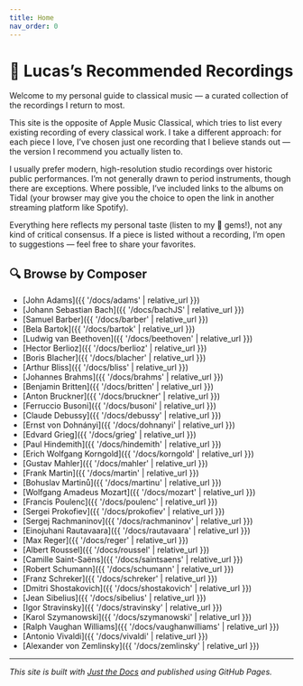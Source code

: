 ```yaml
---
title: Home
nav_order: 0
---
```


# 🎵 Lucas’s Recommended Recordings

Welcome to my personal guide to classical music — a curated collection of the recordings I return to most.

This site is the opposite of Apple Music Classical, which tries to list every existing recording of every classical work. I take a different approach: for each piece I love, I’ve chosen just one recording that I believe stands out — the version I recommend you actually listen to.

I usually prefer modern, high-resolution studio recordings over historic public performances. I’m not generally drawn to period instruments, though there are exceptions. Where possible, I’ve included links to the albums on Tidal (your browser may give you the choice to open the link in another streaming platform like Spotify).

Everything here reflects my personal taste (listen to my 💎 gems!), not any kind of critical consensus. If a piece is listed without a recording, I’m open to suggestions — feel free to share your favorites.

## 🔍 Browse by Composer

- [John Adams]({{ '/docs/adams' | relative_url }})
- [Johann Sebastian Bach]({{ '/docs/bachJS' | relative_url }})
- [Samuel Barber]({{ '/docs/barber' | relative_url }})
- [Bela Bartok]({{ '/docs/bartok' | relative_url }})
- [Ludwig van Beethoven]({{ '/docs/beethoven' | relative_url }})
- [Hector Berlioz]({{ '/docs/berlioz' | relative_url }})
- [Boris Blacher]({{ '/docs/blacher' | relative_url }})
- [Arthur Bliss]({{ '/docs/bliss' | relative_url }})
- [Johannes Brahms]({{ '/docs/brahms' | relative_url }})
- [Benjamin Britten]({{ '/docs/britten' | relative_url }})
- [Anton Bruckner]({{ '/docs/bruckner' | relative_url }})
- [Ferruccio Busoni]({{ '/docs/busoni' | relative_url }})
- [Claude Debussy]({{ '/docs/debussy' | relative_url }})
- [Ernst von Dohnányi]({{ '/docs/dohnanyi' | relative_url }})
- [Edvard Grieg]({{ '/docs/grieg' | relative_url }})
- [Paul Hindemith]({{ '/docs/hindemith' | relative_url }})
- [Erich Wolfgang Korngold]({{ '/docs/korngold' | relative_url }})
- [Gustav Mahler]({{ '/docs/mahler' | relative_url }})
- [Frank Martin]({{ '/docs/martin' | relative_url }})
- [Bohuslav Martinů]({{ '/docs/martinu' | relative_url }})
- [Wolfgang Amadeus Mozart]({{ '/docs/mozart' | relative_url }})
- [Francis Poulenc]({{ '/docs/poulenc' | relative_url }})
- [Sergei Prokofiev]({{ '/docs/prokofiev' | relative_url }})
- [Sergej Rachmaninov]({{ '/docs/rachmaninov' | relative_url }})
- [Einojuhani Rautavaara]({{ '/docs/rautavaara' | relative_url }})
- [Max Reger]({{ '/docs/reger' | relative_url }})
- [Albert Roussel]({{ '/docs/roussel' | relative_url }})
- [Camille Saint-Saëns]({{ '/docs/saintsaens' | relative_url }})
- [Robert Schumann]({{ '/docs/schumann' | relative_url }})
- [Franz Schreker]({{ '/docs/schreker' | relative_url }})
- [Dmitri Shostakovich]({{ '/docs/shostakovich' | relative_url }})
- [Jean Sibelius]({{ '/docs/sibelius' | relative_url }})
- [Igor Stravinsky]({{ '/docs/stravinsky' | relative_url }})
- [Karol Szymanowski]({{ '/docs/szymanowski' | relative_url }})
- [Ralph Vaughan Williams]({{ '/docs/vaughanwilliams' | relative_url }})
- [Antonio Vivaldi]({{ '/docs/vivaldi' | relative_url }})
- [Alexander von Zemlinsky]({{ '/docs/zemlinsky' | relative_url }})

---

_This site is built with [Just the Docs](https://just-the-docs.github.io/just-the-docs/) and published using GitHub Pages._

<!-- ♭ -->
<!-- ♯ -->
<!-- 💎  -->
